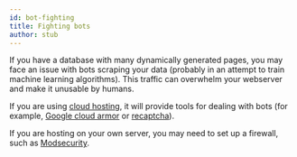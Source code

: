 ```yaml
---
id: bot-fighting
title: Fighting bots
author: stub
---
```


If you have a database with many dynamically generated pages, you may face an issue with bots scraping your data (probably in an attempt to train machine learning algorithms).  This traffic can overwhelm your webserver and make it unusable by humans.

If you are using [cloud hosting](/a/hosting), it will provide tools for dealing with bots (for example, [Google cloud armor](https://cloud.google.com/security/products/armor?hl=en) or [recaptcha](https://cloud.google.com/security/products/recaptcha?hl=en)).

If you are hosting on your own server, you may need to set up a firewall, such as [Modsecurity](https://modsecurity.org/).